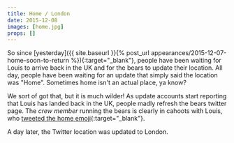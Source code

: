 ```yaml
---
title: Home / London
date: 2015-12-08
images: [home.jpg]
props: []
---
```

So since [yesterday]({{ site.baseurl }}{% post_url appearances/2015-12-07-home-soon-to-return %}){:target="_blank"}, people have been waiting for Louis to arrive back in the UK and for the bears to update their location. All day, people have been waiting for an update that simply said the location was "Home". Sometimes home isn't an actual place, ya know?

We sort of got that, but it is much wilder! As update accounts start reporting that Louis has landed back in the UK, people madly refresh the bears twitter page. The *crew member* running the bears is clearly in cahoots with Louis, who [tweeted the home emoji](https://twitter.com/Louis_Tomlinson/status/674255721136041984){:target="_blank"}.

A day later, the Twitter location was updated to London.
